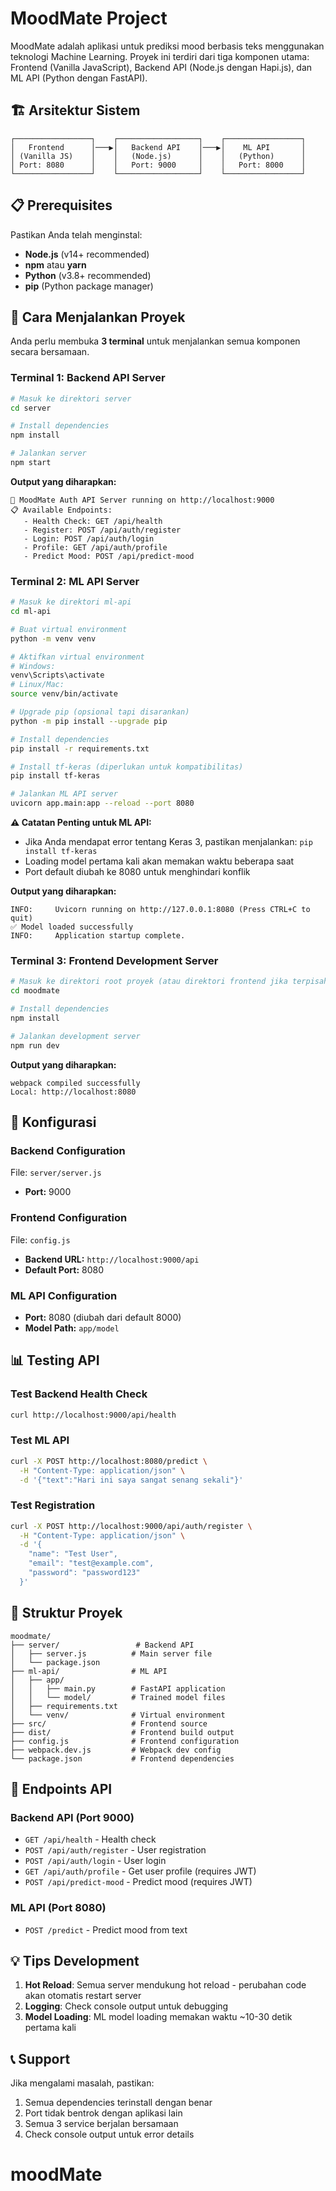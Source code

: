 # MoodMate Project

MoodMate adalah aplikasi untuk prediksi mood berbasis teks menggunakan teknologi Machine Learning. Proyek ini terdiri dari tiga komponen utama: Frontend (Vanilla JavaScript), Backend API (Node.js dengan Hapi.js), dan ML API (Python dengan FastAPI).

## 🏗️ Arsitektur Sistem

```
┌─────────────────┐    ┌──────────────────┐    ┌─────────────────┐
│   Frontend      │───▶│   Backend API    │───▶│    ML API       │
│ (Vanilla JS)    │    │   (Node.js)      │    │   (Python)      │
│ Port: 8080      │    │   Port: 9000     │    │   Port: 8000    │
└─────────────────┘    └──────────────────┘    └─────────────────┘
```

## 📋 Prerequisites

Pastikan Anda telah menginstal:

- **Node.js** (v14+ recommended)
- **npm** atau **yarn**
- **Python** (v3.8+ recommended)
- **pip** (Python package manager)

## 🚀 Cara Menjalankan Proyek

Anda perlu membuka **3 terminal** untuk menjalankan semua komponen secara bersamaan.

### Terminal 1: Backend API Server

```bash
# Masuk ke direktori server
cd server

# Install dependencies
npm install

# Jalankan server
npm start
```

**Output yang diharapkan:**

```
🚀 MoodMate Auth API Server running on http://localhost:9000
📋 Available Endpoints:
   - Health Check: GET /api/health
   - Register: POST /api/auth/register
   - Login: POST /api/auth/login
   - Profile: GET /api/auth/profile
   - Predict Mood: POST /api/predict-mood
```

### Terminal 2: ML API Server

```bash
# Masuk ke direktori ml-api
cd ml-api

# Buat virtual environment
python -m venv venv

# Aktifkan virtual environment
# Windows:
venv\Scripts\activate
# Linux/Mac:
source venv/bin/activate

# Upgrade pip (opsional tapi disarankan)
python -m pip install --upgrade pip

# Install dependencies
pip install -r requirements.txt

# Install tf-keras (diperlukan untuk kompatibilitas)
pip install tf-keras

# Jalankan ML API server
uvicorn app.main:app --reload --port 8080
```

**⚠️ Catatan Penting untuk ML API:**

- Jika Anda mendapat error tentang Keras 3, pastikan menjalankan: `pip install tf-keras`
- Loading model pertama kali akan memakan waktu beberapa saat
- Port default diubah ke 8080 untuk menghindari konflik

**Output yang diharapkan:**

```
INFO:     Uvicorn running on http://127.0.0.1:8080 (Press CTRL+C to quit)
✅ Model loaded successfully
INFO:     Application startup complete.
```

### Terminal 3: Frontend Development Server

```bash
# Masuk ke direktori root proyek (atau direktori frontend jika terpisah)
cd moodmate

# Install dependencies
npm install

# Jalankan development server
npm run dev
```

**Output yang diharapkan:**

```
webpack compiled successfully
Local: http://localhost:8080
```

## 🔧 Konfigurasi

### Backend Configuration

File: `server/server.js`

- **Port:** 9000

### Frontend Configuration

File: `config.js`

- **Backend URL:** `http://localhost:9000/api`
- **Default Port:** 8080

### ML API Configuration

- **Port:** 8080 (diubah dari default 8000)
- **Model Path:** `app/model`

## 📊 Testing API

### Test Backend Health Check

```bash
curl http://localhost:9000/api/health
```

### Test ML API

```bash
curl -X POST http://localhost:8080/predict \
  -H "Content-Type: application/json" \
  -d '{"text":"Hari ini saya sangat senang sekali"}'
```

### Test Registration

```bash
curl -X POST http://localhost:9000/api/auth/register \
  -H "Content-Type: application/json" \
  -d '{
    "name": "Test User",
    "email": "test@example.com",
    "password": "password123"
  }'
```

## 📁 Struktur Proyek

```
moodmate/
├── server/                 # Backend API
│   ├── server.js          # Main server file
│   └── package.json
├── ml-api/                # ML API
│   ├── app/
│   │   ├── main.py        # FastAPI application
│   │   └── model/         # Trained model files
│   ├── requirements.txt
│   └── venv/              # Virtual environment
├── src/                   # Frontend source
├── dist/                  # Frontend build output
├── config.js              # Frontend configuration
├── webpack.dev.js         # Webpack dev config
└── package.json           # Frontend dependencies
```

## 🚪 Endpoints API

### Backend API (Port 9000)

- `GET /api/health` - Health check
- `POST /api/auth/register` - User registration
- `POST /api/auth/login` - User login
- `GET /api/auth/profile` - Get user profile (requires JWT)
- `POST /api/predict-mood` - Predict mood (requires JWT)

### ML API (Port 8080)

- `POST /predict` - Predict mood from text

## 💡 Tips Development

1. **Hot Reload**: Semua server mendukung hot reload - perubahan code akan otomatis restart server
2. **Logging**: Check console output untuk debugging
3. **Model Loading**: ML model loading memakan waktu ~10-30 detik pertama kali

## 📞 Support

Jika mengalami masalah, pastikan:

1. Semua dependencies terinstall dengan benar
2. Port tidak bentrok dengan aplikasi lain
3. Semua 3 service berjalan bersamaan
4. Check console output untuk error details
# moodMate
